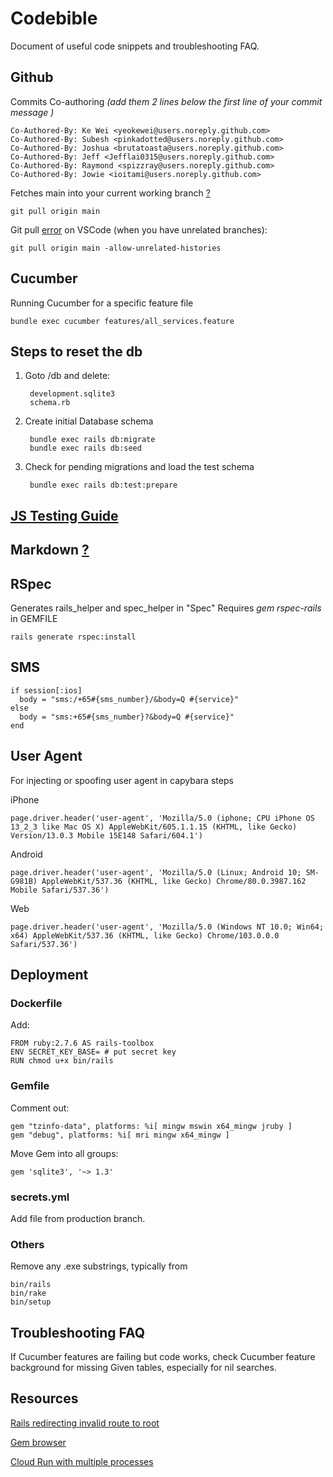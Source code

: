 # Codebible
Document of useful code snippets and troubleshooting FAQ.

## Github

Commits Co-authoring _(add them 2 lines below the first line of your commit message )_

    Co-Authored-By: Ke Wei <yeokewei@users.noreply.github.com>
    Co-Authored-By: Subesh <pinkadotted@users.noreply.github.com>
    Co-Authored-By: Joshua <brutatoasta@users.noreply.github.com>
    Co-Authored-By: Jeff <Jefflai0315@users.noreply.github.com>    
    Co-Authored-By: Raymond <spizzray@users.noreply.github.com>  
    Co-Authored-By: Jowie <ioitami@users.noreply.github.com>  

Fetches main into your current working branch [?](https://stackoverflow.com/questions/52108832/what-is-the-difference-between-git-pull-and-git-pull-origin-master)

    git pull origin main


Git pull [error](https://www.datree.io/resources/git-error-fatal-refusing-to-merge-unrelated-histories) on VSCode (when you have unrelated branches):

    git pull origin main -allow-unrelated-histories

## Cucumber
Running Cucumber for a specific feature file

    bundle exec cucumber features/all_services.feature

## Steps to reset the db

1. Goto /db and delete:

        development.sqlite3
        schema.rb

2. Create initial Database schema

        bundle exec rails db:migrate
        bundle exec rails db:seed

3. Check for pending migrations and load the test schema

        bundle exec rails db:test:prepare

## [JS Testing Guide](testingJSguide.md)

## Markdown [?](https://agea.github.io/tutorial.md/)

## RSpec
Generates rails_helper and spec_helper in "Spec"
Requires *gem rspec-rails* in GEMFILE

    rails generate rspec:install

## SMS

    if session[:ios]
      body = "sms:/+65#{sms_number}/&body=Q #{service}"
    else
      body = "sms:+65#{sms_number}?&body=Q #{service}"
    end

## User Agent
For injecting or spoofing user agent in capybara steps

iPhone

    page.driver.header('user-agent', 'Mozilla/5.0 (iphone; CPU iPhone OS 13_2_3 like Mac OS X) AppleWebKit/605.1.1.15 (KHTML, like Gecko) Version/13.0.3 Mobile 15E148 Safari/604.1')

Android

    page.driver.header('user-agent', 'Mozilla/5.0 (Linux; Android 10; SM-G981B) AppleWebKit/537.36 (KHTML, like Gecko) Chrome/80.0.3987.162 Mobile Safari/537.36')

Web

    page.driver.header('user-agent', 'Mozilla/5.0 (Windows NT 10.0; Win64; x64) AppleWebKit/537.36 (KHTML, like Gecko) Chrome/103.0.0.0 Safari/537.36')


## Deployment

### Dockerfile

Add:

    FROM ruby:2.7.6 AS rails-toolbox
    ENV SECRET_KEY_BASE= # put secret key
    RUN chmod u+x bin/rails

### Gemfile

Comment out:

    gem "tzinfo-data", platforms: %i[ mingw mswin x64_mingw jruby ]
    gem "debug", platforms: %i[ mri mingw x64_mingw ]
    
Move Gem into all groups:

    gem 'sqlite3', '~> 1.3' 

### secrets.yml

Add file from production branch.

### Others

Remove any .exe substrings, typically from 

    bin/rails
    bin/rake
    bin/setup

## Troubleshooting FAQ

If Cucumber features are failing but code works, check Cucumber feature background for missing Given tables, especially for nil searches.

## Resources

[Rails redirecting invalid route to root](https://stackoverflow.com/questions/6548928/rails-redirecting-invalid-route-to-root)

[Gem browser](https://github.com/fnando/browser)

[Cloud Run with multiple processes](https://ahmet.im/blog/cloud-run-multiple-processes-easy-way/)